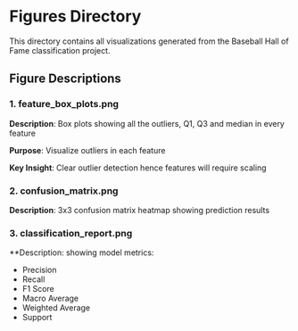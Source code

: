 # Figures Directory

This directory contains all visualizations generated from the Baseball Hall of Fame classification project.

## Figure Descriptions

### 1. feature_box_plots.png
**Description**: Box plots showing all the outliers, Q1, Q3 and median in every feature

**Purpose**: Visualize outliers in each feature

**Key Insight**: Clear outlier detection hence features will require scaling

### 2. confusion_matrix.png
**Description**: 3x3 confusion matrix heatmap showing prediction results

### 3. classification_report.png 
**Description: showing model metrics:
- Precision
- Recall
- F1 Score
- Macro Average
- Weighted Average
- Support

